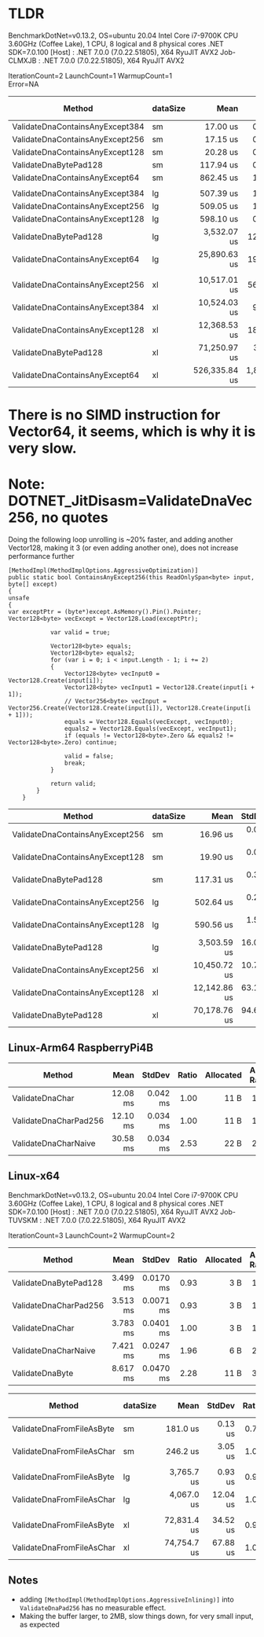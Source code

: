 # TLDR

BenchmarkDotNet=v0.13.2, OS=ubuntu 20.04
Intel Core i7-9700K CPU 3.60GHz (Coffee Lake), 1 CPU, 8 logical and 8 physical cores
.NET SDK=7.0.100
[Host]     : .NET 7.0.0 (7.0.22.51805), X64 RyuJIT AVX2
Job-CLMXJB : .NET 7.0.0 (7.0.22.51805), X64 RyuJIT AVX2

IterationCount=2 LaunchCount=1 WarmupCount=1  
Error=NA

| Method                          | dataSize |          Mean |       StdDev | Ratio | Allocated | Alloc Ratio |
|---------------------------------|----------|--------------:|-------------:|------:|----------:|------------:|
| ValidateDnaContainsAnyExcept384 | sm       |      17.00 us |     0.041 us |  0.99 |      80 B |        1.00 |
| ValidateDnaContainsAnyExcept256 | sm       |      17.15 us |     0.024 us |  1.00 |      80 B |        1.00 |
| ValidateDnaContainsAnyExcept128 | sm       |      20.28 us |     0.053 us |  1.18 |      80 B |        1.00 |
| ValidateDnaBytePad128           | sm       |     117.94 us |     0.262 us |  6.88 |      80 B |        1.00 |
| ValidateDnaContainsAnyExcept64  | sm       |     862.45 us |     1.142 us | 50.29 |      81 B |        1.01 |
|                                 |          |               |              |       |           |             |
| ValidateDnaContainsAnyExcept384 | lg       |     507.39 us |     1.331 us |  1.00 |      81 B |        1.00 |
| ValidateDnaContainsAnyExcept256 | lg       |     509.05 us |     1.601 us |  1.00 |      81 B |        1.00 |
| ValidateDnaContainsAnyExcept128 | lg       |     598.10 us |     0.975 us |  1.17 |      81 B |        1.00 |
| ValidateDnaBytePad128           | lg       |   3,532.07 us |    12.810 us |  6.94 |      84 B |        1.04 |
| ValidateDnaContainsAnyExcept64  | lg       |  25,890.63 us |    19.680 us | 50.86 |     116 B |        1.43 |
|                                 |          |               |              |       |           |             |
| ValidateDnaContainsAnyExcept256 | xl       |  10,517.01 us |    56.332 us |  1.00 |      98 B |        1.00 |
| ValidateDnaContainsAnyExcept384 | xl       |  10,524.03 us |     9.299 us |  1.00 |      98 B |        1.00 |
| ValidateDnaContainsAnyExcept128 | xl       |  12,368.53 us |    18.423 us |  1.18 |      98 B |        1.00 |
| ValidateDnaBytePad128           | xl       |  71,250.97 us |   381.928 us |  6.78 |     245 B |        2.50 |
| ValidateDnaContainsAnyExcept64  | xl       | 526,335.84 us | 1,820.424 us | 50.05 |    1232 B |       12.57 |

# There is no SIMD instruction for Vector64, it seems, which is why it is very slow.

# Note: DOTNET_JitDisasm=ValidateDnaVec256, no quotes

Doing the following loop unrolling is ~20% faster,
and adding another Vector128<byte>, making it 3 (or even adding another one), does not increase performance further

```
[MethodImpl(MethodImplOptions.AggressiveOptimization)]
public static bool ContainsAnyExcept256(this ReadOnlySpan<byte> input, byte[] except)
{
unsafe
{
var exceptPtr = (byte*)except.AsMemory().Pin().Pointer;
Vector128<byte> vecExcept = Vector128.Load(exceptPtr);

            var valid = true;

            Vector128<byte> equals;
            Vector128<byte> equals2;
            for (var i = 0; i < input.Length - 1; i += 2)
            {
                Vector128<byte> vecInput0 = Vector128.Create(input[i]);
                Vector128<byte> vecInput1 = Vector128.Create(input[i + 1]);
                // Vector256<byte> vecInput = Vector256.Create(Vector128.Create(input[i]), Vector128.Create(input[i + 1]));
                equals = Vector128.Equals(vecExcept, vecInput0);
                equals2 = Vector128.Equals(vecExcept, vecInput1);
                if (equals != Vector128<byte>.Zero && equals2 != Vector128<byte>.Zero) continue;

                valid = false;
                break;
            }

            return valid;
        }
    }
```    

| Method                          | dataSize |         Mean |    StdDev | Allocated |
|---------------------------------|----------|-------------:|----------:|----------:|
| ValidateDnaContainsAnyExcept256 | sm       |     16.96 us |  0.067 us |      80 B |
| ValidateDnaContainsAnyExcept128 | sm       |     19.90 us |  0.082 us |      80 B |
| ValidateDnaBytePad128           | sm       |    117.31 us |  0.320 us |      80 B |
| ValidateDnaContainsAnyExcept256 | lg       |    502.64 us |  0.294 us |      81 B |
| ValidateDnaContainsAnyExcept128 | lg       |    590.56 us |  1.575 us |      81 B |
| ValidateDnaBytePad128           | lg       |  3,503.59 us | 16.048 us |      84 B |
| ValidateDnaContainsAnyExcept256 | xl       | 10,450.72 us | 10.798 us |      98 B |
| ValidateDnaContainsAnyExcept128 | xl       | 12,142.86 us | 63.175 us |      98 B |
| ValidateDnaBytePad128           | xl       | 70,178.76 us | 94.641 us |     245 B |

## Linux-Arm64 RaspberryPi4B

| Method                |     Mean |   StdDev | Ratio | Allocated | Alloc Ratio |
|-----------------------|---------:|---------:|------:|----------:|------------:|
| ValidateDnaChar       | 12.08 ms | 0.042 ms |  1.00 |      11 B |        1.00 |
| ValidateDnaCharPad256 | 12.10 ms | 0.034 ms |  1.00 |      11 B |        1.00 |
| ValidateDnaCharNaive  | 30.58 ms | 0.034 ms |  2.53 |      22 B |        2.00 |

## Linux-x64

BenchmarkDotNet=v0.13.2, OS=ubuntu 20.04
Intel Core i7-9700K CPU 3.60GHz (Coffee Lake), 1 CPU, 8 logical and 8 physical cores
.NET SDK=7.0.100
[Host]     : .NET 7.0.0 (7.0.22.51805), X64 RyuJIT AVX2
Job-TUVSKM : .NET 7.0.0 (7.0.22.51805), X64 RyuJIT AVX2

IterationCount=3 LaunchCount=2 WarmupCount=2

| Method                |     Mean |    StdDev | Ratio | Allocated | Alloc Ratio |
|-----------------------|---------:|----------:|------:|----------:|------------:|
| ValidateDnaBytePad128 | 3.499 ms | 0.0170 ms |  0.93 |       3 B |        1.00 |
| ValidateDnaCharPad256 | 3.513 ms | 0.0071 ms |  0.93 |       3 B |        1.00 |
| ValidateDnaChar       | 3.783 ms | 0.0401 ms |  1.00 |       3 B |        1.00 |
| ValidateDnaCharNaive  | 7.421 ms | 0.0247 ms |  1.96 |       6 B |        2.00 |
| ValidateDnaByte       | 8.617 ms | 0.0470 ms |  2.28 |      11 B |        3.67 |

| Method                    | dataSize |        Mean |   StdDev | Ratio |     Gen0 |     Gen1 |     Gen2 | Allocated | Alloc Ratio |
|---------------------------|----------|------------:|---------:|------:|---------:|---------:|---------:|----------:|------------:|
| ValidateDnaFromFileAsByte | sm       |    181.0 us |  0.13 us |  0.74 |  83.2520 |  83.2520 |  83.2520 | 257.57 KB |        0.33 |
| ValidateDnaFromFileAsChar | sm       |    246.2 us |  3.05 us |  1.00 | 249.5117 | 249.5117 | 249.5117 | 769.82 KB |        1.00 |
|                           |          |             |          |       |          |          |          |           |             |
| ValidateDnaFromFileAsByte | lg       |  3,765.7 us |  0.93 us |  0.93 |  82.0313 |  82.0313 |  82.0313 | 257.57 KB |        0.33 |
| ValidateDnaFromFileAsChar | lg       |  4,067.0 us | 12.04 us |  1.00 | 242.1875 | 242.1875 | 242.1875 | 769.83 KB |        1.00 |
|                           |          |             |          |       |          |          |          |           |             |
| ValidateDnaFromFileAsByte | xl       | 72,831.4 us | 34.52 us |  0.97 |        - |        - |        - | 257.67 KB |        0.33 |
| ValidateDnaFromFileAsChar | xl       | 74,754.7 us | 67.88 us |  1.00 | 142.8571 | 142.8571 | 142.8571 | 769.89 KB |        1.00 |

## Notes

* adding `[MethodImpl(MethodImplOptions.AggressiveInlining)]` into `ValidateDnaPad256` has no measurable effect.
* Making the buffer larger, to 2MB, slow things down, for very small input, as expected


